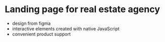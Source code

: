 # Landing page for real estate agency

- design from figma 
- interactive elements created with native JavaScript
- convenient product support
